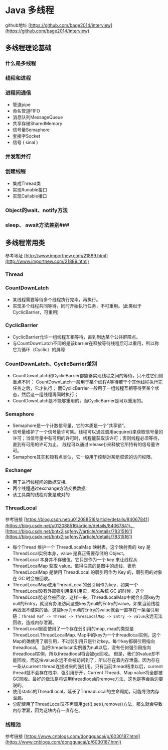 # Java 多线程 #

github地址 [https://github.com/bage2014/interview](https://github.com/bage2014/interview)

## 多线程理论基础 ##

### 什么是多线程 ###

### 线程和进程 ###

### 进程间通信 ###
- 管道pipe
- 命名管道FIFO
- 消息队列MessageQueue
- 共享存储SharedMemory
- 信号量Semaphore
- 套接字Socket
- 信号 ( sinal ) 

### 并发和并行 ###

### 创建线程 ###
- 集成Thread类
- 实现Runable接口
- 实现Callable接口

### Object的wait、notify方法 ###

### sleep、 await方法差别###

## 多线程常用类 ##
参考地址 [http://www.importnew.com/21889.html](http://www.importnew.com/21889.html)
### Thread ###

### CountDownLatch ###
- 某线程需要等待多个线程执行完毕，再执行。
- 实现多个线程共同等待，同时开始执行任务，不可重用。(此类似于CyclicBarrier，可重用)

### CyclicBarrier ###
- CyclicBarrier允许一组线程互相等待，直到到达某个公共屏障点。
- 与CountDownLatch不同的是该barrier在释放等待线程后可以重用，所以称它为循环（Cyclic）的屏障

### CountDownLatch、CyclicBarrier差别 ###
- CountDownLatch和CyclicBarrier都能够实现线程之间的等待，只不过它们侧重点不同：
CountDownLatch一般用于某个线程A等待若干个其他线程执行完任务之后，它才执行；
而CyclicBarrier一般用于一组线程互相等待至某个状态，然后这一组线程再同时执行；
- CountDownLatch是不能够重用的，而CyclicBarrier是可以重用的。

### Semaphore ###
- Semaphore是一个计数信号量，它的本质是一个”共享锁”。
- 信号量维护了一个信号量许可集。线程可以通过调用acquire()来获取信号量的许可；当信号量中有可用的许可时，线程能获取该许可；否则线程必须等待，直到有可用的许可为止。 线程可以通过release()来释放它所持有的信号量许可。
- Semaphore其实和锁有点类似，它一般用于控制对某组资源的访问权限。

### Exchanger ###
- 用于进行线程间的数据交换。
- 两个线程通过exchange方法交换数据
- 该工具类的线程对象是成对的

### ThreadLocal ###
参考链接 [https://blog.csdn.net/u012088516/article/details/84067841](https://blog.csdn.net/u012088516/article/details/84067841)、[https://blog.csdn.net/bntx2jsqfehy7/article/details/78315161](https://blog.csdn.net/bntx2jsqfehy7/article/details/78315161)

- 每个Thread 维护一个 ThreadLocalMap 映射表，这个映射表的 key 是 ThreadLocal实例本身，value 是真正需要存储的 Object。
- ThreadLocal 本身并不存储值，它只是作为一个 key 来让线程从 ThreadLocalMap 获取 value。值得注意的是图中的虚线，表示 ThreadLocalMap 是使用 ThreadLocal 的弱引用作为 Key 的，弱引用的对象在 GC 时会被回收。
- ThreadLocalMap使用ThreadLocal的弱引用作为key，如果一个ThreadLocal没有外部强引用来引用它，那么系统 GC 的时候，这个ThreadLocal势必会被回收，这样一来，ThreadLocalMap中就会出现key为null的Entry，就没有办法访问这些key为null的Entry的value，如果当前线程再迟迟不结束的话，这些key为null的Entry的value就会一直存在一条强引用链：`Thread Ref -> Thread -> ThreaLocalMap -> Entry -> value`永远无法回收，造成内存泄漏。
- ThreadLocal里面使用了一个存在弱引用的map, map的类型是ThreadLocal.ThreadLocalMap. Map中的key为一个threadlocal实例。这个Map的确使用了弱引用，不过弱引用只是针对key。每个key都弱引用指向threadlocal。 当把threadlocal实例置为null以后，没有任何强引用指向threadlocal实例，所以threadlocal将会被gc回收。
但是，我们的value却不能回收，而这块value永远不会被访问到了，所以存在着内存泄露。因为存在一条从current thread连接过来的强引用。只有当前thread结束以后，current thread就不会存在栈中，强引用断开，Current Thread、Map value将全部被GC回收。最好的做法是将调用threadlocal的remove方法，这也是等会后边要说的。
- 使用static的ThreadLocal，延长了ThreadLocal的生命周期，可能导致内存泄漏。
- 分配使用了ThreadLocal又不再调用get(),set(),remove()方法，那么就会导致内存泄漏，因为这块内存一直存在。

### 线程池 ###
参考链接 [https://www.cnblogs.com/dongguacai/p/6030187.html](https://www.cnblogs.com/dongguacai/p/6030187.html)